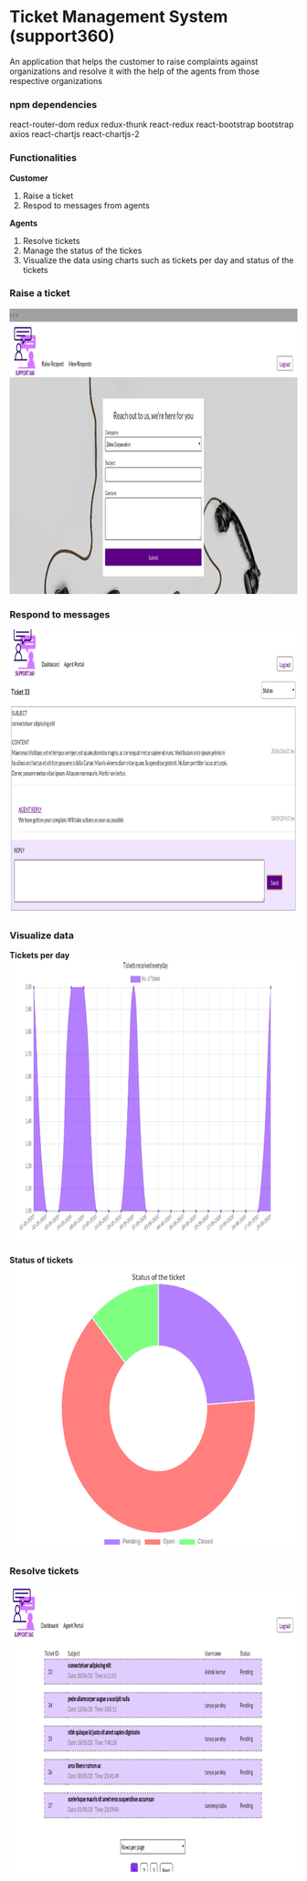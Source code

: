# Ticket Management System (support360)
  An application that helps the customer to raise complaints against organizations and resolve it with the help of the agents from those respective organizations
  
### npm dependencies
react-router-dom
redux
redux-thunk
react-redux
react-bootstrap
bootstrap
axios
react-chartjs
react-chartjs-2
  
### Functionalities
**Customer**
1. Raise a ticket
2. Respod to messages from agents

**Agents**
1. Resolve tickets
2. Manage the status of the tickes
3. Visualize the data using charts such as tickets per day and status of the tickets

### Raise a ticket
<img src="https://github.com/sandeepbsn/ticket-management-system/blob/master/public/tmscustomer.png" width="800" height="500" alt="raiseticket"/>

### Respond to messages
<img src="https://github.com/sandeepbsn/ticket-management-system/blob/master/public/tmsmessage.png" width="800" height="500" alt="send message"/>

### Visualize data
**Tickets per day**
<br/>
<img src="https://github.com/sandeepbsn/ticket-management-system/blob/master/public/tmsgraph1.png" width="800" height="500" alt="tickets per day"/>
<br/>

**Status of tickets**
<br/>
<img src="https://github.com/sandeepbsn/ticket-management-system/blob/master/public/tmsgraph2.png" width="650" height="500" alt="ticket status"/>

### Resolve tickets
<img src="https://github.com/sandeepbsn/ticket-management-system/blob/master/public/tmsagent.png" width="800" height="500" alt="ticket status"/>

